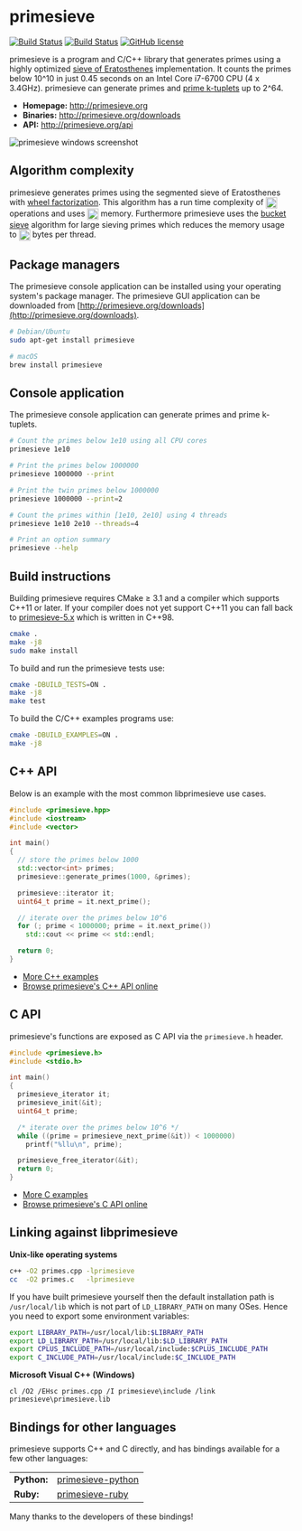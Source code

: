 primesieve
==========
[![Build Status](https://travis-ci.org/kimwalisch/primesieve.svg)](https://travis-ci.org/kimwalisch/primesieve)
[![Build Status](https://ci.appveyor.com/api/projects/status/github/kimwalisch/primesieve?branch=master&svg=true)](https://ci.appveyor.com/project/kimwalisch/primesieve)
[![GitHub license](https://img.shields.io/badge/license-BSD%202-blue.svg)](https://github.com/kimwalisch/primesieve/blob/master/COPYING)

primesieve is a program and C/C++ library that generates primes using a highly optimized
<a href="http://en.wikipedia.org/wiki/Sieve_of_Eratosthenes">sieve of
Eratosthenes</a> implementation. It counts the primes below 10^10 in
just 0.45 seconds on an Intel Core i7-6700 CPU (4 x 3.4GHz).
primesieve can generate primes and
<a href="http://en.wikipedia.org/wiki/Prime_k-tuple">prime k-tuplets</a>
up to 2^64.

- **Homepage:** http://primesieve.org
- **Binaries:** http://primesieve.org/downloads
- **API:** http://primesieve.org/api

![primesieve windows screenshot](https://github.com/kimwalisch/primesieve/blob/gh-pages/screenshots/primesieve_win10.png)

Algorithm complexity
--------------------

primesieve generates primes using the segmented sieve of Eratosthenes with
[wheel factorization](http://en.wikipedia.org/wiki/Wheel_factorization).
This algorithm has a run time complexity of
<img src="http://primesieve.org/images/Onloglogn.svg" height="20" align="absmiddle"/>
operations and uses
<img src="http://primesieve.org/images/Osqrtn.svg" height="20" align="absmiddle"/>
memory. Furthermore primesieve uses the
[bucket sieve](http://sweet.ua.pt/tos/software/prime_sieve.html)
algorithm for large sieving primes which reduces the memory usage to
<img src="http://primesieve.org/images/primesieve_memory_usage.svg" height="20" align="absmiddle"/>
bytes per thread.

Package managers
----------------

The primesieve console application can be installed using your operating
system's package manager. The primesieve GUI application can be
downloaded from
[http://primesieve.org/downloads](http://primesieve.org/downloads).

```sh
# Debian/Ubuntu
sudo apt-get install primesieve

# macOS
brew install primesieve
```

Console application
-------------------

The primesieve console application can generate primes and prime
k-tuplets.

```sh
# Count the primes below 1e10 using all CPU cores
primesieve 1e10

# Print the primes below 1000000
primesieve 1000000 --print

# Print the twin primes below 1000000
primesieve 1000000 --print=2

# Count the primes within [1e10, 2e10] using 4 threads
primesieve 1e10 2e10 --threads=4

# Print an option summary
primesieve --help
```

Build instructions
------------------

Building primesieve requires CMake ≥ 3.1 and a compiler which supports
C++11 or later. If your compiler does not yet support C++11 you can
fall back to [primesieve-5.x](https://github.com/kimwalisch/primesieve/tree/v5.7.3)
which is written in C++98.

```sh
cmake .
make -j8
sudo make install
```

To build and run the primesieve tests use:

```sh
cmake -DBUILD_TESTS=ON .
make -j8
make test
```

To build the C/C++ examples programs use:

```sh
cmake -DBUILD_EXAMPLES=ON .
make -j8
```

C++ API
-------

Below is an example with the most common libprimesieve use cases.

```C++
#include <primesieve.hpp>
#include <iostream>
#include <vector>

int main()
{
  // store the primes below 1000
  std::vector<int> primes;
  primesieve::generate_primes(1000, &primes);

  primesieve::iterator it;
  uint64_t prime = it.next_prime();

  // iterate over the primes below 10^6
  for (; prime < 1000000; prime = it.next_prime())
    std::cout << prime << std::endl;

  return 0;
}
```

* [More C++ examples](examples/cpp)
* [Browse primesieve's C++ API online](http://primesieve.org/api/primesieve_8hpp.html)

C API
-----

primesieve's functions are exposed as C API via the ```primesieve.h```
header.

```C
#include <primesieve.h>
#include <stdio.h>

int main()
{
  primesieve_iterator it;
  primesieve_init(&it);
  uint64_t prime;

  /* iterate over the primes below 10^6 */
  while ((prime = primesieve_next_prime(&it)) < 1000000)
    printf("%llu\n", prime);

  primesieve_free_iterator(&it);
  return 0;
}
```

* [More C examples](examples/c)
* [Browse primesieve's C API online](http://primesieve.org/api/primesieve_8h.html)

Linking against libprimesieve
-----------------------------

**Unix-like operating systems**
```sh
c++ -O2 primes.cpp -lprimesieve
cc  -O2 primes.c   -lprimesieve
```

If you have built primesieve yourself then the default installation path is
```/usr/local/lib``` which is not part of ```LD_LIBRARY_PATH``` on many
OSes. Hence you need to export some environment variables:

```sh
export LIBRARY_PATH=/usr/local/lib:$LIBRARY_PATH
export LD_LIBRARY_PATH=/usr/local/lib:$LD_LIBRARY_PATH
export CPLUS_INCLUDE_PATH=/usr/local/include:$CPLUS_INCLUDE_PATH
export C_INCLUDE_PATH=/usr/local/include:$C_INCLUDE_PATH
```

**Microsoft Visual C++ (Windows)**
```
cl /O2 /EHsc primes.cpp /I primesieve\include /link primesieve\primesieve.lib
```

Bindings for other languages
----------------------------

primesieve supports C++ and C directly, and has bindings available for
a few other languages:

<table>
    <tr>
        <td><b>Python:</b></td>
        <td><a href="https://github.com/hickford/primesieve-python">primesieve-python</a></td>
    </tr>
    <tr>
        <td><b>Ruby:</b></td>
        <td><a href="https://github.com/robertjlooby/primesieve-ruby">primesieve-ruby</a></td>
    </tr>
</table>

Many thanks to the developers of these bindings!
